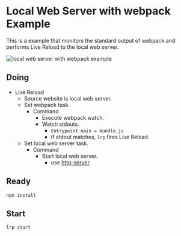 # Local Web Server with webpack Example

This is a example that monitors the standard output of webpack and performs Live Reload to the local web server.

![local web server with webpack example](https://raw.githubusercontent.com/oneut/lrp/master/examples/local-web-server-with-webpack/local-web-server-with-webpack.gif)

## Doing
+ Live Reload
    + Source website is local web server.
    + Set webpack task.
        + Command
            + Execute webpack watch.
            + Watch stdouts.
                + `Entrypoint main = bundle.js` 
                + If stdout matches, `lrp` fires Live Reload.
    + Set local web server task.
        + Command
            + Start local web server.
                + use [http-server](https://github.com/indexzero/http-server)

## Ready
```
npm install
```

## Start
```
lrp start
```